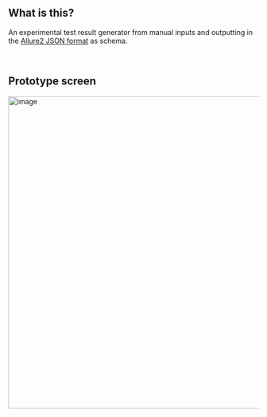 ## What is this?

An experimental test result generator from manual inputs and outputting in the [Allure2 JSON format](https://allurereport.org/docs/how-it-works-test-result-file/) as schema.

</br>

## Prototype screen

<img width="628" alt="image" src="https://github.com/user-attachments/assets/b1af98de-e9d5-4d9b-8b50-5cca071f915e">
